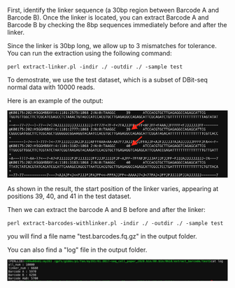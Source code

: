 First, identify the linker sequence (a 30bp region between Barcode A and Barcode B). Once the linker is located, you can extract Barcode A and Barcode B by checking the 8bp sequences immediately before and after the linker.

Since the linker is 30bp long, we allow up to 3 mismatches for tolerance. You can run the extraction using the following command:

```
perl extract-linker.pl -indir ./ -outdir ./ -sample test
```
To demostrate, we use the test dataset, which is a subset of DBit-seq normal data with 10000 reads.

Here is an example of the output:

<p><img src="https://github.com/MingyuYang-Yale/DBiT-seq/blob/master/Pre-processing/Extract-Barcode/result.png" alt="foo bar" title="train &amp; tracks" /></p>

As shown in the result, the start position of the linker varies, appearing at positions 39, 40, and 41 in the test dataset.

Then we can extract the barcode A and B before and after the linker:
```
perl extract-barcodes-withlinker.pl -indir ./ -outdir ./ -sample test
```
you will find a file name "test.barcodes.fq.gz" in the output folder.

You can also find a "log" file in the output folder.

<p><img src="https://github.com/MingyuYang-Yale/DBiT-seq/blob/master/Pre-processing/Extract-Barcode/stat.png" alt="foo bar" title="train &amp; tracks" /></p>
